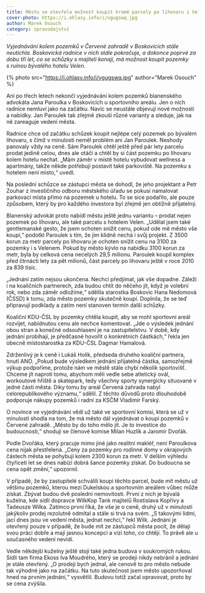 ```yaml
---
title: Městu se otevřela možnost koupit kromě parcely po lihovaru i Velen
cover-photo: https://i.ohlasy.info/i/vgugswq.jpg
author: Marek Osouch
category: zpravodajství
---
```


*Vyjednávání kolem pozemků v Červené zahradě v Boskovicích stále neutichla. Boskovická radnice v nich stále pokračuje, a dokonce poprvé za dobu tří let, co se schůzky s majiteli konají, má možnost koupit pozemky s ruinou bývalého hotelu Velen.*

{% photo src="https://i.ohlasy.info/i/vgugswq.jpg" author="Marek Osouch" %}

Ani po třech letech nekončí vyjednávání kolem pozemků blanenského advokáta Jana Paroulka v Boskovicích u sportovního areálu. Jen o nich radnice nemluví jako na začátku. Navíc se neustále objevují nové možnosti a nabídky. Jan Paroulek tak zřejmě zkouší různé varianty a sleduje, jak na ně zareaguje vedení města.

Radnice chce od začátku schůzek koupit nejlépe celý pozemek po bývalém lihovaru, s čímž v minulosti neměl problém ani Jan Paroulek. Neshody panovaly vždy na ceně. Sám Paroulek chtěl ještě před pár lety parcelu prodat jedině celou, dnes ale otáčí a chtěl by si část pozemku po lihovaru kolem hotelu nechat. „Mám záměr v místě hotelu vybudovat wellness a apartmány, takže někde potřebuji postavit také parkoviště. Na pozemku s hotelem není místo,“ uvedl.

Na poslední schůzce se zástupci města se dohodl, že jeho projektant a Petr Zouhar z investičního odboru městského úřadu se pokusí namalovat parkovací místa přímo na pozemek u hotelu. To se sice podařilo, ale pouze způsobem, který by pro každého investora byl zřejmě jen obtížně přijatelný.

Blanenský advokát proto nabídl městu ještě jednu variantu – prodat nejen pozemek po lihovaru, ale také parcelu s hotelem Velen. „Udělal jsem také gentlemanské gesto, že jsem ochoten snížit cenu, pokud ode mě město vše koupí,“ podotkl Paroulek s tím, že jim klidně nechá i svůj projekt. Z 3500 korun za metr parcely po lihovaru je ochoten snížit cenu na 3100 za pozemky i s Velenem. Pokud by město kývlo na nabídku 3100 korun za metr, byla by celková cena necelých 29,5 milionu. Paroulek koupil komplex před čtrnácti lety za pět milionů, část parcely po lihovaru ještě v roce 2010 za 839 tisíc.

„Jednání zatím nejsou ukončena. Nechci předjímat, jak vše dopadne. Záleží i na koaličních partnerech, zda budou chtít do něčeho jít, když je volební rok, nebo zda záměr odložíme,“ sdělila starostka Boskovic Hana Nedomová (ČSSD) k tomu, zda město pozemky skutečně koupí. Doplnila, že se teď připravují podklady a zatím není stanoven termín další schůzky.

Koaliční KDU-ČSL by pozemky chtěla koupit, aby se mohl sportovní areál rozvíjet, nabídnutou cenu ale nechce komentovat. „Jde o výsledek jednání obou stran a konečné odsouhlasení je na zastupitelstvu. V době, kdy jednání probíhají, je předčasné hovořit o konkrétních částkách,“ řekla jen obecně místostarostka za KDU-ČSL Dagmar Hamalová.

Zdrženlivý je k ceně i Lukáš Holík, předseda druhého koaliční partnera, hnutí ANO. „Pokud bude výsledkem jednání přijatelná částka, samozřejmě výkup podpoříme, protože nám ve městě stále chybí několik sportovišť. Chceme jít naproti tomu, abychom měli vedle sebe atletický ovál, workoutové hřiště a skatepark, tedy všechny sporty synergicky situované v jedné části města. Díky tomu by areál Červená zahrada nabyl celorepublikového významu,“ sdělil. Z těchto důvodů proto dlouhodobě podporuje nákupy pozemků i radní za KSČM Vladimír Farský.

O novince ve vyjednávání vědí už také ve sportovní komisi, která se už v minulosti shodla na tom, že má město dál vyjednávat o koupi pozemků v Červené zahradě. „Město by do toho mělo jít. Je to investice do budoucnosti,“ shodují se členové komise Milan Huzlík a Jaromír Dvořák. 

Podle Dvořáka, který pracuje mimo jiné jako realitní makléř, není Paroulkova cena nijak přestřelená. „Ceny za pozemky pro rodinné domy v okrajových částech města se pohybují kolem 2300 korun za metr. V delším výhledu čtyřiceti let se dnes nabízí dobrá šance pozemky získat. Do budoucna se cena opět změní,“ upozornil.

V případě, že by zastupitelé schválili koupi těchto parcel, bude mít městu už většinu pozemků, kterou mezi Dukelskou a sportovním areálem vůbec může získat. Zbývat budou dvě poslední nemovitosti. První z nich je bývalá kuželna, kde sídlí dopravce WilkKop Tank majitelů Rostislava Kopřivy a Tadeusze Wilka. Zatímco první říká, že vše je o ceně, druhý už v minulosti jakýkoliv prodej rezolutně odmítal a stále si trvá na svém. „S takovými lidmi, jací dnes jsou ve vedení města, jednat nechci,“ řekl Wilk. Jednání je otevřený pouze v případě, že bude mít ze zástupců města pocit, že dělají svou práci dobře a mají jasnou koncepci a vizi toho, co chtějí. To právě ale u současného vedení nevidí.

Vedle někdejší kuželny ještě stojí také jedna budova v soukromých rukou. Sídlí tam firma Ekoss Iva Moudrého, který se prodeji nikdy nebránil a jednání je stále otevřený. „O prodeji bych jednal, ale cenově to pro město nebude tak výhodné jako na začátku. Na tuto skutečnost jsem město upozorňoval hned na prvním jednání,“ vysvětlil. Budovu totiž začal opravovat, proto by se cena zvýšila.
